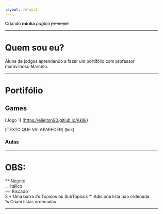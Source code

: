 ```yaml
---
layout: default
---
```


Criando **minha** _pagina_ ~~principal~~

* * *   

# Quem sou eu?

 Aluna de jodgos aprendendo a fazer um portifólio com professor maravilhoso Marcelo.

* * *   

# Portifólio  

## Games    

[Jogo 1] (https://elielton90.gitjub.io/Akili/)

[TEXTO QUE VAI APARECER] (link)

### Aulas  

* * *   

# OBS:

** Negrito  
__ Itálico  
~~ Riscado  
3 * Uma barra
#s Topicos ou SubTopicos
*' Adiciona lista nao ordenada   
1s Criam listas ordenadas

* * * 
